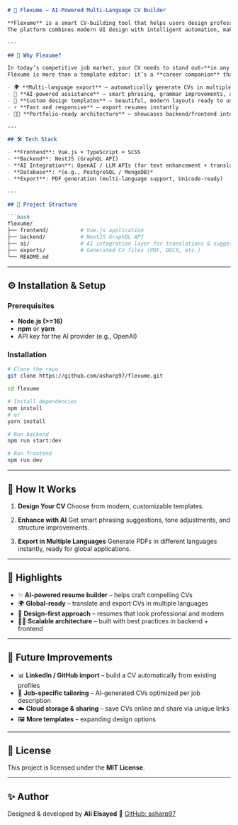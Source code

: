 ````markdown
# 📄 Flexume – AI-Powered Multi-Language CV Builder

**Flexume** is a smart CV-building tool that helps users design professional resumes and export them in multiple languages—powered by **AI**.  
The platform combines modern UI design with intelligent automation, making it easier than ever to create personalized CVs tailored for global opportunities.  

---

## 🚀 Why Flexume?

In today’s competitive job market, your CV needs to stand out—**in any language**.  
Flexume is more than a template editor: it’s a **career companion** that uses AI to format, translate, and structure CVs so users can focus on what really matters—landing the job.  

- 🌍 **Multi-language export** – automatically generate CVs in multiple languages  
- 🤖 **AI-powered assistance** – smart phrasing, grammar improvements, and professional tone  
- 🎨 **Custom design templates** – beautiful, modern layouts ready to use  
- ⚡ **Fast and responsive** – export resumes instantly  
- 🧑‍💻 **Portfolio-ready architecture** – showcases backend/frontend integration with AI  

---

## 🛠️ Tech Stack

- **Frontend**: Vue.js + TypeScript + SCSS  
- **Backend**: NestJS (GraphQL API)  
- **AI Integration**: OpenAI / LLM APIs (for text enhancement + translation)  
- **Database**: *(e.g., PostgreSQL / MongoDB)*  
- **Export**: PDF generation (multi-language support, Unicode-ready)  

---

## 📂 Project Structure

```bash
flexume/
├── frontend/          # Vue.js application
├── backend/           # NestJS GraphQL API
├── ai/                # AI integration layer for translations & suggestions
├── exports/           # Generated CV files (PDF, DOCX, etc.)
└── README.md
````

---

## ⚙️ Installation & Setup

### Prerequisites

* **Node.js (>=16)**
* **npm** or **yarn**
* API key for the AI provider (e.g., OpenAI)

### Installation

```bash
# Clone the repo
git clone https://github.com/asharp97/flexume.git

cd flexume

# Install dependencies
npm install
# or
yarn install

# Run backend
npm run start:dev

# Run frontend
npm run dev
```

---

## 🎯 How It Works

1. **Design Your CV**
   Choose from modern, customizable templates.

2. **Enhance with AI**
   Get smart phrasing suggestions, tone adjustments, and structure improvements.

3. **Export in Multiple Languages**
   Generate PDFs in different languages instantly, ready for global applications.

---

## 🌟 Highlights

* ✨ **AI-powered resume builder** – helps craft compelling CVs
* 🌍 **Global-ready** – translate and export CVs in multiple languages
* 🎨 **Design-first approach** – resumes that look professional and modern
* 🧑‍💻 **Scalable architecture** – built with best practices in backend + frontend

---

## 🔮 Future Improvements

* 📊 **LinkedIn / GitHub import** – build a CV automatically from existing profiles
* 🏢 **Job-specific tailoring** – AI-generated CVs optimized per job description
* ☁️ **Cloud storage & sharing** – save CVs online and share via unique links
* 🖼️ **More templates** – expanding design options

---

## 📜 License

This project is licensed under the **MIT License**.

---

## ✨ Author

Designed & developed by **Ali Elsayed**
🔗 [GitHub: asharp97](https://github.com/asharp97)

```
